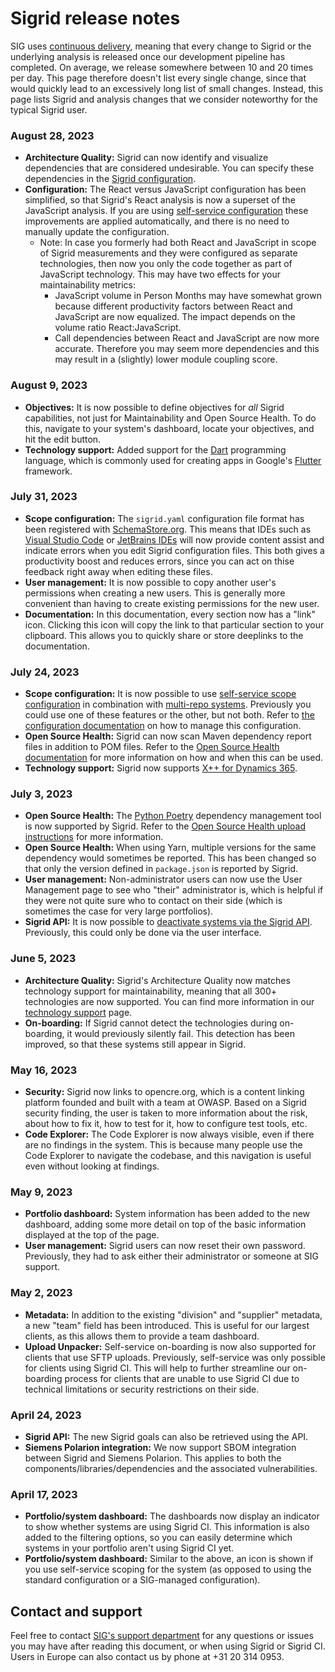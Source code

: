 Sigrid release notes
====================

SIG uses [continuous delivery](https://en.wikipedia.org/wiki/Continuous_delivery), meaning that every change to Sigrid or the underlying analysis is released once our development pipeline has completed. On average, we release somewhere between 10 and 20 times per day. This page therefore doesn't list every single change, since that would quickly lead to an excessively long list of small changes. Instead, this page lists Sigrid and analysis changes that we consider noteworthy for the typical Sigrid user.

### August 28, 2023

- **Architecture Quality:** Sigrid can now identify and visualize dependencies that are considered undesirable. You can specify these dependencies in the [Sigrid configuration](analysis-scope-configuration.md#architecture-quality).
- **Configuration:** The React versus JavaScript configuration has been simplified, so that Sigrid's React analysis is now a superset of the JavaScript analysis. If you are using [self-service configuration](analysis-scope-configuration.md) these improvements are applied automatically, and there is no need to manually update the configuration.
  - Note: In case you formerly had both React and JavaScript in scope of Sigrid measurements and they were configured as separate technologies, then now you only the code together as part of JavaScript technology. This may have two effects for your maintainability metrics:
    - JavaScript volume in Person Months may have somewhat grown because different productivity factors between React and JavaScript are now equalized. The impact depends on the volume ratio React:JavaScript.
    - Call dependencies between React and JavaScript are now more accurate. Therefore you may seem more dependencies and this may result in a (slightly) lower module coupling score.   

### August 9, 2023

- **Objectives:** It is now possible to define objectives for *all* Sigrid capabilities, not just for Maintainability and Open Source Health. To do this, navigate to your system's dashboard, locate your objectives, and hit the edit button.
- **Technology support:** Added support for the [Dart](https://dart.dev) programming language, which is commonly used for creating apps in Google's [Flutter](https://flutter.dev) framework.

### July 31, 2023

- **Scope configuration:** The `sigrid.yaml` configuration file format has been registered with [SchemaStore.org](https://www.schemastore.org/json/). This means that IDEs such as [Visual Studio Code](https://code.visualstudio.com) or [JetBrains IDEs](https://www.jetbrains.com) will now provide content assist and indicate errors when you edit Sigrid configuration files. This both gives a productivity boost and reduces errors, since you can act on thise feedback right away when editing these files.
- **User management:** It is now possible to copy another user's permissions when creating a new users. This is generally more convenient than having to create existing permissions for the new user.
- **Documentation:** In this documentation, every section now has a "link" icon. Clicking this icon will copy the link to that particular section to your clipboard. This allows you to quickly share or store deeplinks to the documentation.

### July 24, 2023

- **Scope configuration:** It is now possible to use [self-service scope configuration](analysis-scope-configuration.md) in combination with [multi-repo systems](../sigridci-integration/development-workflows.md#combining-multiple-repositories-into-a-single-sigrid-system). Previously you could use one of these features or the other, but not both. Refer to [the configuration documentation](analysis-scope-configuration#configuring-multi-repo-systems) on how to manage this configuration.
- **Open Source Health:** Sigrid can now scan Maven dependency report files in addition to POM files. Refer to the [Open Source Health documentation](../capabilities/osh-upload-instructions) for more information on how and when this can be used.
- **Technology support:** Sigrid now supports [X++ for Dynamics 365](https://learn.microsoft.com/en-us/dynamics365/fin-ops-core/dev-itpro/dev-ref/xpp-language-reference).

### July 3, 2023

- **Open Source Health:** The [Python Poetry](https://python-poetry.org) dependency management tool is now supported by Sigrid. Refer to the [Open Source Health upload instructions](../capabilities/osh-upload-instructions) for more information.
- **Open Source Health:** When using Yarn, multiple versions for the same dependency would sometimes be reported. This has been changed so that only the version defined in `package.json` is reported by Sigrid.
- **User management:** Non-administrator users can now use the User Management page to see who "their" administrator is, which is helpful if they were not quite sure who to contact on their side (which is sometimes the case for very large portfolios).
- **Sigrid API:** It is now possible to [deactivate systems via the Sigrid API](sigrid-api-documentation.md). Previously, this could only be done via the user interface.

### June 5, 2023

- **Architecture Quality:** Sigrid's Architecture Quality now matches technology support for maintainability, meaning that all 300+ technologies are now supported. You can find more information in our [technology support](technology-support.md) page.
- **On-boarding:** If Sigrid cannot detect the technologies during on-boarding, it would previously silently fail. This detection has been improved, so that these systems still appear in Sigrid.

### May 16, 2023

- **Security:** Sigrid now links to opencre.org, which is a content linking platform founded and built with a team at OWASP. Based on a Sigrid security finding, the user is taken to more information about the risk, about how to fix it, how to test for it, how to configure test tools, etc.
- **Code Explorer:** The Code Explorer is now always visible, even if there are no findings in the system. This is because many people use the Code Explorer to navigate the codebase, and this navigation is useful even without looking at findings.

### May 9, 2023

- **Portfolio dashboard:** System information has been added to the new dashboard, adding some more detail on top of the basic information displayed at the top of the page.
- **User management:** Sigrid users can now reset their own password. Previously, they had to ask either their administrator or someone at SIG support.

### May 2, 2023

- **Metadata:** In addition to the existing "division" and "supplier" metadata, a new "team" field has been introduced. This is useful for our largest clients, as this allows them to provide a team dashboard. 
- **Upload Unpacker:** Self-service on-boarding is now also supported for clients that use SFTP uploads. Previously, self-service was only possible for clients using Sigrid CI. This will help to further streamline our on-boarding process for clients that are unable to use Sigrid CI due to technical limitations or security restrictions on their side.

### April 24, 2023

- **Sigrid API:** The new Sigrid goals can also be retrieved using the API.
- **Siemens Polarion integration:** We now support SBOM integration between Sigrid and Siemens Polarion. This applies to both the components/libraries/dependencies and the associated vulnerabilities. 

### April 17, 2023

- **Portfolio/system dashboard:** The dashboards now display an indicator to show whether systems are using Sigrid CI. This information is also added to the filtering options, so you can easily determine which systems in your portfolio aren't using Sigrid CI yet.
- **Portfolio/system dashboard:** Similar to the above, an icon is shown if you use self-service scoping for the system (as opposed to using the standard configuration or a SIG-managed configuration).

## Contact and support

Feel free to contact [SIG's support department](mailto:support@softwareimprovementgroup.com) for any questions or issues you may have after reading this document, or when using Sigrid or Sigrid CI. Users in Europe can also contact us by phone at +31 20 314 0953.
